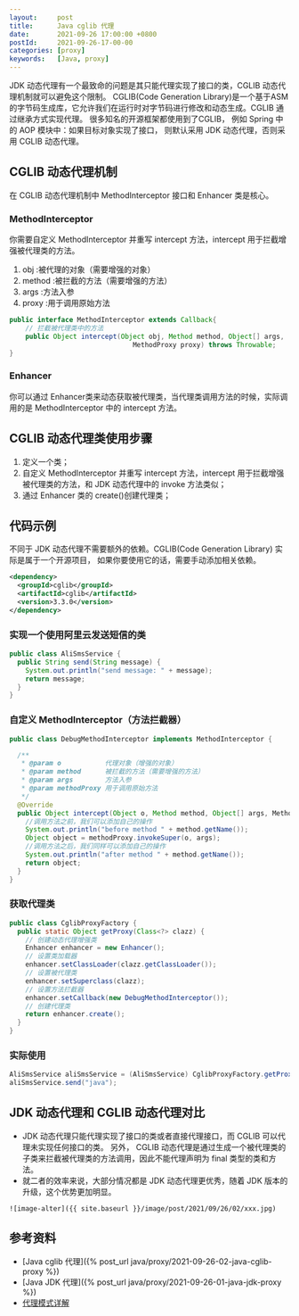 ```yaml
---
layout:     post
title:      Java cglib 代理
date:       2021-09-26 17:00:00 +0800
postId:     2021-09-26-17-00-00
categories: [proxy]
keywords:   [Java, proxy]
---
```

JDK 动态代理有一个最致命的问题是其只能代理实现了接口的类，CGLIB 动态代理机制就可以避免这个限制。
CGLIB(Code Generation Library)是一个基于ASM的字节码生成库，它允许我们在运行时对字节码进行修改和动态生成。CGLIB 通过继承方式实现代理。
很多知名的开源框架都使用到了CGLIB， 例如 Spring 中的 AOP 模块中：如果目标对象实现了接口，
则默认采用 JDK 动态代理，否则采用 CGLIB 动态代理。

## CGLIB 动态代理机制

在 CGLIB 动态代理机制中 MethodInterceptor 接口和 Enhancer 类是核心。

### MethodInterceptor
你需要自定义 MethodInterceptor 并重写 intercept 方法，intercept 用于拦截增强被代理类的方法。
1. obj :被代理的对象（需要增强的对象）
2. method :被拦截的方法（需要增强的方法）
3. args :方法入参
4. proxy :用于调用原始方法

```java
public interface MethodInterceptor extends Callback{
    // 拦截被代理类中的方法
    public Object intercept(Object obj, Method method, Object[] args,
                               MethodProxy proxy) throws Throwable;
}
```

### Enhancer

你可以通过 Enhancer类来动态获取被代理类，当代理类调用方法的时候，实际调用的是 MethodInterceptor 中的 intercept 方法。

## CGLIB 动态代理类使用步骤
1. 定义一个类；
2. 自定义 MethodInterceptor 并重写 intercept 方法，intercept 用于拦截增强被代理类的方法，和 JDK 动态代理中的 invoke 方法类似；
3. 通过 Enhancer 类的 create()创建代理类；

## 代码示例
不同于 JDK 动态代理不需要额外的依赖。CGLIB(Code Generation Library) 实际是属于一个开源项目，
如果你要使用它的话，需要手动添加相关依赖。

```xml
<dependency>
  <groupId>cglib</groupId>
  <artifactId>cglib</artifactId>
  <version>3.3.0</version>
</dependency>
```

### 实现一个使用阿里云发送短信的类

```java
public class AliSmsService {
  public String send(String message) {
    System.out.println("send message: " + message);
    return message;
  }
}
```

### 自定义 MethodInterceptor（方法拦截器）
```java
public class DebugMethodInterceptor implements MethodInterceptor {

  /**
   * @param o           代理对象（增强的对象）
   * @param method      被拦截的方法（需要增强的方法）
   * @param args        方法入参
   * @param methodProxy 用于调用原始方法
   */
  @Override
  public Object intercept(Object o, Method method, Object[] args, MethodProxy methodProxy) throws Throwable {
    //调用方法之前，我们可以添加自己的操作
    System.out.println("before method " + method.getName());
    Object object = methodProxy.invokeSuper(o, args);
    //调用方法之后，我们同样可以添加自己的操作
    System.out.println("after method " + method.getName());
    return object;
  }
}
```
### 获取代理类
```java
public class CglibProxyFactory {
  public static Object getProxy(Class<?> clazz) {
    // 创建动态代理增强类
    Enhancer enhancer = new Enhancer();
    // 设置类加载器
    enhancer.setClassLoader(clazz.getClassLoader());
    // 设置被代理类
    enhancer.setSuperclass(clazz);
    // 设置方法拦截器
    enhancer.setCallback(new DebugMethodInterceptor());
    // 创建代理类
    return enhancer.create();
  }
}
```

### 实际使用
```java
AliSmsService aliSmsService = (AliSmsService) CglibProxyFactory.getProxy(AliSmsService.class);
aliSmsService.send("java");
```

## JDK 动态代理和 CGLIB 动态代理对比

* JDK 动态代理只能代理实现了接口的类或者直接代理接口，而 CGLIB 可以代理未实现任何接口的类。 另外， CGLIB 动态代理是通过生成一个被代理类的子类来拦截被代理类的方法调用，因此不能代理声明为 final 类型的类和方法。
* 就二者的效率来说，大部分情况都是 JDK 动态代理更优秀，随着 JDK 版本的升级，这个优势更加明显。



```
![image-alter]({{ site.baseurl }}/image/post/2021/09/26/02/xxx.jpg)
```

## 参考资料
* [Java cglib 代理]({% post_url java/proxy/2021-09-26-02-java-cglib-proxy %})
* [Java JDK 代理]({% post_url java/proxy/2021-09-26-01-java-jdk-proxy %})
* [代理模式详解](https://github.com/Snailclimb/JavaGuide/blob/master/docs/java/basis/代理模式详解.md)
